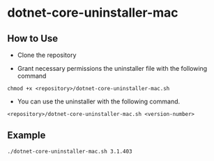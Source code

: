 # dotnet-core-uninstaller-mac

## How to Use

* Clone the repository

* Grant necessary permissions the uninstaller file with the following command

`chmod +x <repository>/dotnet-core-uninstaller-mac.sh`

* You can use the uninstaller with the following command.

`<repository>/dotnet-core-uninstaller-mac.sh <version-number>`

## Example

`./dotnet-core-uninstaller-mac.sh 3.1.403`

